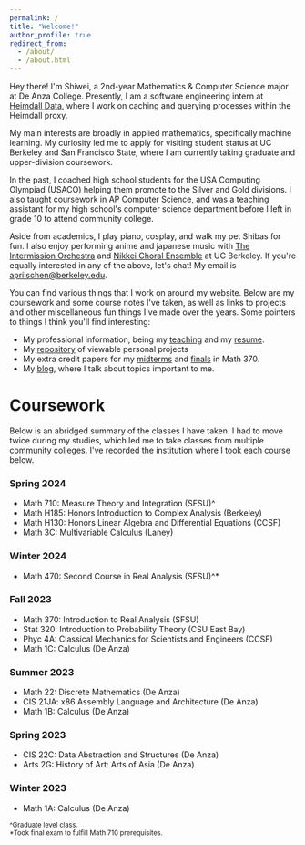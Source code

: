 ```yaml
---
permalink: /
title: "Welcome!"
author_profile: true
redirect_from: 
  - /about/
  - /about.html
---
```


Hey there! I'm Shiwei, a 2nd-year Mathematics & Computer Science major at De Anza College. Presently, I am a software engineering intern at [Heimdall Data](https://www.heimdalldata.com/), where I work on caching and querying processes within the Heimdall proxy.

My main interests are broadly in applied mathematics, specifically machine learning. My curiosity led me to apply for visiting student status at UC Berkeley and San Francisco State, where I am currently taking graduate and upper-division coursework.

In the past, I coached high school students for the USA Computing Olympiad (USACO) helping them promote to the Silver and Gold divisions. I also taught coursework in AP Computer Science, and was a teaching assistant for my high school's computer science department before I left in grade 10 to attend community college.

Aside from academics, I play piano, cosplay, and walk my pet Shibas for fun. I also enjoy performing anime and japanese music with [The Intermission Orchestra](https://www.instagram.com/intermissionberkeley/) and [Nikkei Choral Ensemble](https://niceacappella.berkeley.edu/) at UC Berkeley. If you're equally interested in any of the above, let's chat! My email is [aprilschen@berkeley.edu](mailto:aprilschen@berkeley.edu).

You can find various things that I work on around my website. Below are my coursework and some course notes I've taken, as well as links to projects and other miscellaneous fun things I've made over the years. Some pointers to things I think you'll find interesting:

 - My professional information, being my [teaching](/teaching) and my [resume](/files/resume.pdf).
 - My [repository](https://github.com/aprilschen) of viewable personal projects
 - My extra credit papers for my [midterms](/files/math370midterm.pdf) and [finals](/files/math370final.pdf) in Math 370.
 - My [blog](/year-archive), where I talk about topics important to me.

Coursework
======
Below is an abridged summary of the classes I have taken. I had to move twice during my studies, which led me to take classes from multiple community colleges. I've recorded the institution where I took each course below.


### Spring 2024
 - Math 710: Measure Theory and Integration (SFSU)^
 - Math H185: Honors Introduction to Complex Analysis (Berkeley)
 - Math H130: Honors Linear Algebra and Differential Equations (CCSF)
 - Math 3C: Multivariable Calculus (Laney)

### Winter 2024
 - Math 470: Second Course in Real Analysis (SFSU)^*

### Fall 2023
 - Math 370: Introduction to Real Analysis (SFSU)
 - Stat 320: Introduction to Probability Theory (CSU East Bay)
 - Phyc 4A: Classical Mechanics for Scientists and Engineers (CCSF)
 - Math 1C: Calculus (De Anza)

### Summer 2023
 - Math 22: Discrete Mathematics (De Anza)
 - CIS 21JA: x86 Assembly Language and Architecture (De Anza)
 - Math 1B:  Calculus (De Anza)

### Spring 2023
 - CIS 22C: Data Abstraction and Structures (De Anza)
 - Arts 2G: History of Art: Arts of Asia (De Anza)

### Winter 2023
 - Math 1A: Calculus (De Anza)

<small>
^Graduate level class. <br/>
*Took final exam to fulfill Math 710 prerequisites.
</small>
